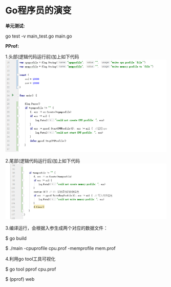 # Go程序员的演变

**单元测试:**

go test -v main_test.go  main.go

**PProf:**

1.头部(逻辑代码运行前)加上如下代码
![avatar](./images/head.png)

2.尾部(逻辑代码运行后)加上如下代码
![avatar](./images/tail.png)

3.编译运行，会根据入参生成两个对应的数据文件：

$ go build

$ ./main -cpuprofile cpu.prof -memprofile mem.prof

4.利用go tool工具可视化

$ go tool pprof cpu.prof

$ (pprof) web



